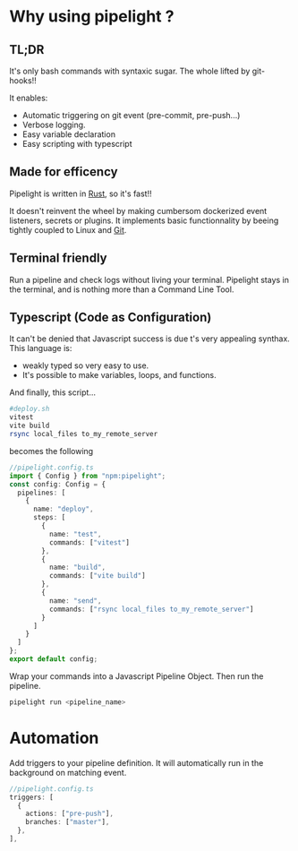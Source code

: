 # Why using pipelight ?

## TL;DR

It's only bash commands with syntaxic sugar.
The whole lifted by git-hooks!!

It enables:

- Automatic triggering on git event (pre-commit, pre-push...)
- Verbose logging.
- Easy variable declaration
- Easy scripting with typescript

## Made for efficency

Pipelight is written in [Rust](https://www.rust-lang.org/), so it's fast!!

It doesn't reinvent the wheel by making cumbersom dockerized event listeners, secrets or plugins.
It implements basic functionnality by beeing tightly coupled to Linux and [Git](https://git-scm.com/).

## Terminal friendly

Run a pipeline and check logs without living your terminal.
Pipelight stays in the terminal, and is nothing more than a Command Line Tool.

## Typescript (Code as Configuration)

It can't be denied that Javascript success is due t's very appealing synthax.
This language is:

- weakly typed so very easy to use.
- It's possible to make variables, loops, and functions.

And finally, this script...

```sh
#deploy.sh
vitest
vite build
rsync local_files to_my_remote_server
```

becomes the following

```ts
//pipelight.config.ts
import { Config } from "npm:pipelight";
const config: Config = {
  pipelines: [
    {
      name: "deploy",
      steps: [
        {
          name: "test",
          commands: ["vitest"]
        },
        {
          name: "build",
          commands: ["vite build"]
        },
        {
          name: "send",
          commands: ["rsync local_files to_my_remote_server"]
        }
      ]
    }
  ]
};
export default config;
```

Wrap your commands into a Javascript Pipeline Object.
Then run the pipeline.

```bash
pipelight run <pipeline_name>
```

# Automation

Add triggers to your pipeline definition.
It will automatically run in the background on matching event.

```ts
//pipelight.config.ts
triggers: [
  {
    actions: ["pre-push"],
    branches: ["master"],
  },
],
```
